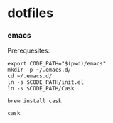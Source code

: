 # dotfiles

### emacs

Prerequesites:

    export CODE_PATH="$(pwd)/emacs"
    mkdir -p ~/.emacs.d/
    cd ~/.emacs.d/
    ln -s $CODE_PATH/init.el
    ln -s $CODE_PATH/Cask

    brew install cask

    cask
